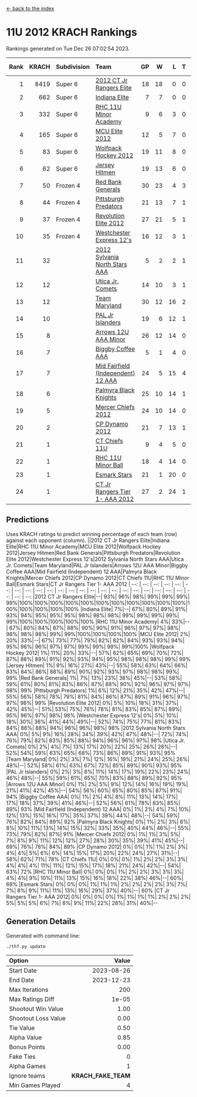 [<- back to the index](readme.md)
# 11U 2012 KRACH Rankings
Rankings generated on Tue Dec 26 07:02:54 2023.

Rank|KRACH|Subdivision|Team|GP|W|L|T|OTW|OTL|SoS|Exp Wins|Win Diff
---:|---:|:---|:---|---:|---:|---:|---:|---:|---:|---:|---:|---:
1|8419|Super 6|[2012 CT Jr Rangers Elite](https://gamesheetstats.com/seasons/3664/teams/140909/schedule)|18|18|0|0|1|0|93|18.8|-0.1
2|662|Super 6|[Indiana Elite](https://gamesheetstats.com/seasons/3664/teams/144355/schedule)|7|7|0|0|0|0|13|7.9|0.0
3|332|Super 6|[RHC 11U Minor Academy](https://gamesheetstats.com/seasons/3664/teams/140913/schedule)|9|6|3|0|0|1|1740|6.8|-0.0
4|165|Super 6|[MCU Elite 2012](https://gamesheetstats.com/seasons/3664/teams/140908/schedule)|12|5|7|0|2|2|2677|5.8|-0.0
5|83|Super 6|[Wolfpack Hockey 2012](https://gamesheetstats.com/seasons/3664/teams/140914/schedule)|19|11|8|0|1|2|919|11.8|-0.0
6|62|Super 6|[Jersey Hitmen](https://gamesheetstats.com/seasons/3664/teams/140915/schedule)|19|13|6|0|0|0|885|13.9|0.0
7|50|Frozen 4|[Red Bank Generals](https://gamesheetstats.com/seasons/3664/teams/140916/schedule)|30|23|4|3|3|0|15|25.4|0.0
8|44|Frozen 4|[Pittsburgh Predators](https://gamesheetstats.com/seasons/3664/teams/140925/schedule)|21|13|7|1|0|1|788|14.4|0.0
9|37|Frozen 4|[Revolution Elite 2012](https://gamesheetstats.com/seasons/3664/teams/140924/schedule)|27|21|5|1|1|1|13|22.4|0.0
10|35|Frozen 4|[Westchester Express 12's](https://gamesheetstats.com/seasons/3664/teams/140919/schedule)|16|12|3|1|2|1|15|13.4|0.0
11|32||[2012 Sylvania North Stars AAA](https://gamesheetstats.com/seasons/3664/teams/162461/schedule)|5|2|2|1|0|0|226|3.4|0.0
12|12||[Utica Jr. Comets](https://gamesheetstats.com/seasons/3664/teams/140923/schedule)|14|10|3|1|2|0|9|11.4|0.0
13|12||[Team Maryland](https://gamesheetstats.com/seasons/3664/teams/140928/schedule)|30|12|16|2|1|0|1123|13.9|0.0
14|10||[PAL Jr Islanders](https://gamesheetstats.com/seasons/3664/teams/140921/schedule)|19|6|12|1|0|2|868|7.4|0.0
15|8||[Arrows 12U AAA Minor](https://gamesheetstats.com/seasons/3664/teams/140920/schedule)|26|12|14|0|2|0|24|12.9|0.0
16|7||[Biggby Coffee AAA](https://gamesheetstats.com/seasons/3664/teams/144354/schedule)|5|1|4|0|0|0|230|1.9|0.0
17|7||[Mid Fairfield (Independent) 12 AAA](https://gamesheetstats.com/seasons/3664/teams/140910/schedule)|24|5|15|4|1|2|29|7.9|0.0
18|6||[Palmyra Black Knights](https://gamesheetstats.com/seasons/3664/teams/140927/schedule)|25|10|14|1|0|1|16|11.4|0.0
19|5||[Mercer Chiefs 2012](https://gamesheetstats.com/seasons/3664/teams/140918/schedule)|24|10|14|0|0|1|12|10.9|0.0
20|2||[CP Dynamo 2012](https://gamesheetstats.com/seasons/3664/teams/140922/schedule)|21|7|13|1|1|0|16|8.4|0.0
21|1||[CT Chiefs 11U](https://gamesheetstats.com/seasons/3664/teams/140912/schedule)|9|4|5|0|0|1|3|4.9|0.0
22|1||[RHC 11U Minor Ball](https://gamesheetstats.com/seasons/3664/teams/140917/schedule)|18|4|14|0|0|2|13|4.9|0.0
23|1||[Esmark Stars](https://gamesheetstats.com/seasons/3664/teams/140926/schedule)|21|1|20|0|0|0|61|1.9|0.0
24|1||[CT Jr Rangers Tier 1- AAA 2012](https://gamesheetstats.com/seasons/3664/teams/140911/schedule)|27|2|24|1|0|0|20|3.4|0.0

## Predictions
Uses KRACH ratings to predict winning percentage of each team (row) against each opponent (column).
||2012 CT Jr Rangers Elite|Indiana Elite|RHC 11U Minor Academy|MCU Elite 2012|Wolfpack Hockey 2012|Jersey Hitmen|Red Bank Generals|Pittsburgh Predators|Revolution Elite 2012|Westchester Express 12's|2012 Sylvania North Stars AAA|Utica Jr. Comets|Team Maryland|PAL Jr Islanders|Arrows 12U AAA Minor|Biggby Coffee AAA|Mid Fairfield (Independent) 12 AAA|Palmyra Black Knights|Mercer Chiefs 2012|CP Dynamo 2012|CT Chiefs 11U|RHC 11U Minor Ball|Esmark Stars|CT Jr Rangers Tier 1- AAA 2012
| --: | --: | --: | --: | --: | --: | --: | --: | --: | --: | --: | --: | --: | --: | --: | --: | --: | --: | --: | --: | --: | --: | --: | --: | --: 
|2012 CT Jr Rangers Elite|--| 93%| 96%| 98%| 99%| 99%| 99%| 99%|100%|100%|100%|100%|100%|100%|100%|100%|100%|100%|100%|100%|100%|100%|100%|100%
|Indiana Elite|  7%|--| 67%| 80%| 89%| 91%| 93%| 94%| 95%| 95%| 95%| 98%| 98%| 98%| 99%| 99%| 99%| 99%| 99%|100%|100%|100%|100%|100%
|RHC 11U Minor Academy|  4%| 33%|--| 67%| 80%| 84%| 87%| 88%| 90%| 90%| 91%| 96%| 97%| 97%| 98%| 98%| 98%| 98%| 99%| 99%|100%|100%|100%|100%
|MCU Elite 2012|  2%| 20%| 33%|--| 67%| 73%| 77%| 79%| 82%| 82%| 84%| 93%| 93%| 94%| 95%| 96%| 96%| 97%| 97%| 99%| 99%| 99%| 99%|100%
|Wolfpack Hockey 2012|  1%| 11%| 20%| 33%|--| 57%| 62%| 65%| 69%| 70%| 72%| 87%| 88%| 89%| 91%| 92%| 93%| 94%| 95%| 98%| 98%| 98%| 99%| 99%
|Jersey Hitmen|  1%|  9%| 16%| 27%| 43%|--| 55%| 58%| 63%| 64%| 66%| 83%| 84%| 86%| 88%| 89%| 90%| 92%| 93%| 97%| 98%| 98%| 99%| 99%
|Red Bank Generals|  1%|  7%| 13%| 23%| 38%| 45%|--| 53%| 58%| 59%| 61%| 80%| 81%| 83%| 86%| 87%| 88%| 90%| 92%| 96%| 97%| 97%| 98%| 99%
|Pittsburgh Predators|  1%|  6%| 12%| 21%| 35%| 42%| 47%|--| 55%| 56%| 58%| 78%| 79%| 81%| 84%| 86%| 87%| 89%| 91%| 96%| 97%| 97%| 98%| 99%
|Revolution Elite 2012|  0%|  5%| 10%| 18%| 31%| 37%| 42%| 45%|--| 51%| 53%| 75%| 76%| 78%| 81%| 83%| 85%| 87%| 89%| 95%| 96%| 97%| 98%| 98%
|Westchester Express 12's|  0%|  5%| 10%| 18%| 30%| 36%| 41%| 44%| 49%|--| 52%| 74%| 75%| 77%| 81%| 83%| 84%| 86%| 88%| 94%| 96%| 96%| 98%| 98%
|2012 Sylvania North Stars AAA|  0%|  5%|  9%| 16%| 28%| 34%| 39%| 42%| 47%| 48%|--| 72%| 74%| 76%| 79%| 82%| 83%| 85%| 88%| 94%| 96%| 96%| 97%| 98%
|Utica Jr. Comets|  0%|  2%|  4%|  7%| 13%| 17%| 20%| 22%| 25%| 26%| 28%|--| 52%| 54%| 59%| 63%| 65%| 68%| 73%| 86%| 89%| 91%| 93%| 95%
|Team Maryland|  0%|  2%|  3%|  7%| 12%| 16%| 19%| 21%| 24%| 25%| 26%| 48%|--| 52%| 58%| 61%| 63%| 67%| 72%| 85%| 89%| 90%| 93%| 95%
|PAL Jr Islanders|  0%|  2%|  3%|  6%| 11%| 14%| 17%| 19%| 22%| 23%| 24%| 46%| 48%|--| 55%| 59%| 61%| 65%| 70%| 83%| 88%| 89%| 92%| 95%
|Arrows 12U AAA Minor|  0%|  1%|  2%|  5%|  9%| 12%| 14%| 16%| 19%| 19%| 21%| 41%| 42%| 45%|--| 54%| 56%| 60%| 65%| 80%| 85%| 87%| 91%| 94%
|Biggby Coffee AAA|  0%|  1%|  2%|  4%|  8%| 11%| 13%| 14%| 17%| 17%| 18%| 37%| 39%| 41%| 46%|--| 52%| 56%| 61%| 78%| 83%| 85%| 89%| 93%
|Mid Fairfield (Independent) 12 AAA|  0%|  1%|  2%|  4%|  7%| 10%| 12%| 13%| 15%| 16%| 17%| 35%| 37%| 39%| 44%| 48%|--| 54%| 59%| 76%| 82%| 84%| 89%| 92%
|Palmyra Black Knights|  0%|  1%|  2%|  3%|  6%|  8%| 10%| 11%| 13%| 14%| 15%| 32%| 33%| 35%| 40%| 44%| 46%|--| 55%| 73%| 79%| 82%| 87%| 91%
|Mercer Chiefs 2012|  0%|  1%|  1%|  3%|  5%|  7%|  8%|  9%| 11%| 12%| 12%| 27%| 28%| 30%| 35%| 39%| 41%| 45%|--| 69%| 76%| 78%| 84%| 89%
|CP Dynamo 2012|  0%|  0%|  1%|  1%|  2%|  3%|  4%|  4%|  5%|  6%|  6%| 14%| 15%| 17%| 20%| 22%| 24%| 27%| 31%|--| 58%| 62%| 71%| 78%
|CT Chiefs 11U|  0%|  0%|  0%|  1%|  2%|  2%|  3%|  3%|  4%|  4%|  4%| 11%| 11%| 12%| 15%| 17%| 18%| 21%| 24%| 42%|--| 54%| 63%| 72%
|RHC 11U Minor Ball|  0%|  0%|  0%|  1%|  2%|  2%|  3%|  3%|  3%|  4%|  4%|  9%| 10%| 11%| 13%| 15%| 16%| 18%| 22%| 38%| 46%|--| 60%| 69%
|Esmark Stars|  0%|  0%|  0%|  1%|  1%|  1%|  2%|  2%|  2%|  2%|  3%|  7%|  7%|  8%|  9%| 11%| 11%| 13%| 16%| 29%| 37%| 40%|--| 60%
|CT Jr Rangers Tier 1- AAA 2012|  0%|  0%|  0%|  0%|  1%|  1%|  1%|  1%|  2%|  2%|  2%|  5%|  5%|  5%|  6%|  7%|  8%|  9%| 11%| 22%| 28%| 31%| 40%|--

## Generation Details

Generated with command line:
```
./thf.py update
```

| Option | Value |
| :----- | ----: |
| Start Date | 2023-08-26 |
| End Date | 2023-12-23 |
| Max Iterations | 200 |
| Max Ratings Diff | 1e-05 |
| Shootout Win Value | 1.00 |
| Shootout Loss Value | 0.00 |
| Tie Value | 0.50 |
| Alpha Value | 0.85 |
| Bonus Points | 0.00 |
| Fake Ties | 0 |
| Alpha Games | 1 |
| Ignore teams | __KRACH_FAKE_TEAM__ |
| Min Games Played | 4 |

